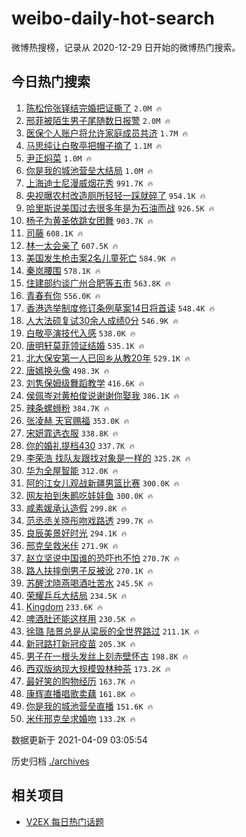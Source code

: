 # weibo-daily-hot-search

微博热搜榜，记录从 2020-12-29 日开始的微博热门搜索。

## 今日热门搜索

<!-- BEGIN -->

1. [陈松伶张铎结完婚把证撕了](https://s.weibo.com/weibo?q=%23%E9%99%88%E6%9D%BE%E4%BC%B6%E5%BC%A0%E9%93%8E%E7%BB%93%E5%AE%8C%E5%A9%9A%E6%8A%8A%E8%AF%81%E6%92%95%E4%BA%86%23&Refer=top) `2.0M 🔥`
1. [邢菲被陌生男子尾随数日报警](https://s.weibo.com/weibo?q=%23%E9%82%A2%E8%8F%B2%E8%A2%AB%E9%99%8C%E7%94%9F%E7%94%B7%E5%AD%90%E5%B0%BE%E9%9A%8F%E6%95%B0%E6%97%A5%E6%8A%A5%E8%AD%A6%23&Refer=top) `2.0M 🔥`
1. [医保个人账户将允许家庭成员共济](https://s.weibo.com/weibo?q=%23%E5%8C%BB%E4%BF%9D%E4%B8%AA%E4%BA%BA%E8%B4%A6%E6%88%B7%E5%B0%86%E5%85%81%E8%AE%B8%E5%AE%B6%E5%BA%AD%E6%88%90%E5%91%98%E5%85%B1%E6%B5%8E%23&Refer=top) `1.7M 🔥`
1. [马思纯让白敬亭把帽子摘了](https://s.weibo.com/weibo?q=%23%E9%A9%AC%E6%80%9D%E7%BA%AF%E8%AE%A9%E7%99%BD%E6%95%AC%E4%BA%AD%E6%8A%8A%E5%B8%BD%E5%AD%90%E6%91%98%E4%BA%86%23&Refer=top) `1.1M 🔥`
1. [尹正焖菜](https://s.weibo.com/weibo?q=%E5%B0%B9%E6%AD%A3%E7%84%96%E8%8F%9C&Refer=top) `1.0M 🔥`
1. [你是我的城池营垒大结局](https://s.weibo.com/weibo?q=%23%E4%BD%A0%E6%98%AF%E6%88%91%E7%9A%84%E5%9F%8E%E6%B1%A0%E8%90%A5%E5%9E%92%E5%A4%A7%E7%BB%93%E5%B1%80%23&Refer=top) `1.0M 🔥`
1. [上海迪士尼漫威烟花秀](https://s.weibo.com/weibo?q=%E4%B8%8A%E6%B5%B7%E8%BF%AA%E5%A3%AB%E5%B0%BC%E6%BC%AB%E5%A8%81%E7%83%9F%E8%8A%B1%E7%A7%80&Refer=top) `991.7K 🔥`
1. [央视曝农村改造厕所轻轻一踩就碎了](https://s.weibo.com/weibo?q=%23%E5%A4%AE%E8%A7%86%E6%9B%9D%E5%86%9C%E6%9D%91%E6%94%B9%E9%80%A0%E5%8E%95%E6%89%80%E8%BD%BB%E8%BD%BB%E4%B8%80%E8%B8%A9%E5%B0%B1%E7%A2%8E%E4%BA%86%23&Refer=top) `954.1K 🔥`
1. [哈里斯说美国过去很多年是为石油而战](https://s.weibo.com/weibo?q=%23%E5%93%88%E9%87%8C%E6%96%AF%E8%AF%B4%E7%BE%8E%E5%9B%BD%E8%BF%87%E5%8E%BB%E5%BE%88%E5%A4%9A%E5%B9%B4%E6%98%AF%E4%B8%BA%E7%9F%B3%E6%B2%B9%E8%80%8C%E6%88%98%23&Refer=top) `926.5K 🔥`
1. [杨子为黄圣依跳女团舞](https://s.weibo.com/weibo?q=%23%E6%9D%A8%E5%AD%90%E4%B8%BA%E9%BB%84%E5%9C%A3%E4%BE%9D%E8%B7%B3%E5%A5%B3%E5%9B%A2%E8%88%9E%23&Refer=top) `903.7K 🔥`
1. [司藤](https://s.weibo.com/weibo?q=%E5%8F%B8%E8%97%A4&Refer=top) `608.1K 🔥`
1. [林一太会亲了](https://s.weibo.com/weibo?q=%23%E6%9E%97%E4%B8%80%E5%A4%AA%E4%BC%9A%E4%BA%B2%E4%BA%86%23&Refer=top) `607.5K 🔥`
1. [美国发生枪击案2名儿童死亡](https://s.weibo.com/weibo?q=%23%E7%BE%8E%E5%9B%BD%E5%8F%91%E7%94%9F%E6%9E%AA%E5%87%BB%E6%A1%882%E5%90%8D%E5%84%BF%E7%AB%A5%E6%AD%BB%E4%BA%A1%23&Refer=top) `584.9K 🔥`
1. [秦岚腰围](https://s.weibo.com/weibo?q=%23%E7%A7%A6%E5%B2%9A%E8%85%B0%E5%9B%B4%23&Refer=top) `578.1K 🔥`
1. [住建部约谈广州合肥等五市](https://s.weibo.com/weibo?q=%23%E4%BD%8F%E5%BB%BA%E9%83%A8%E7%BA%A6%E8%B0%88%E5%B9%BF%E5%B7%9E%E5%90%88%E8%82%A5%E7%AD%89%E4%BA%94%E5%B8%82%23&Refer=top) `563.8K 🔥`
1. [青春有你](https://s.weibo.com/weibo?q=%E9%9D%92%E6%98%A5%E6%9C%89%E4%BD%A0&Refer=top) `556.0K 🔥`
1. [香港选举制度修订条例草案14日将首读](https://s.weibo.com/weibo?q=%23%E9%A6%99%E6%B8%AF%E9%80%89%E4%B8%BE%E5%88%B6%E5%BA%A6%E4%BF%AE%E8%AE%A2%E6%9D%A1%E4%BE%8B%E8%8D%89%E6%A1%8814%E6%97%A5%E5%B0%86%E9%A6%96%E8%AF%BB%23&Refer=top) `548.4K 🔥`
1. [人大法硕复试30余人成绩0分](https://s.weibo.com/weibo?q=%23%E4%BA%BA%E5%A4%A7%E6%B3%95%E7%A1%95%E5%A4%8D%E8%AF%9530%E4%BD%99%E4%BA%BA%E6%88%90%E7%BB%A90%E5%88%86%23&Refer=top) `546.9K 🔥`
1. [白敬亭演技代入感](https://s.weibo.com/weibo?q=%23%E7%99%BD%E6%95%AC%E4%BA%AD%E6%BC%94%E6%8A%80%E4%BB%A3%E5%85%A5%E6%84%9F%23&Refer=top) `538.0K 🔥`
1. [唐明轩莫菲领证结婚](https://s.weibo.com/weibo?q=%E5%94%90%E6%98%8E%E8%BD%A9%E8%8E%AB%E8%8F%B2%E9%A2%86%E8%AF%81%E7%BB%93%E5%A9%9A&Refer=top) `535.1K 🔥`
1. [北大保安第一人已回乡从教20年](https://s.weibo.com/weibo?q=%23%E5%8C%97%E5%A4%A7%E4%BF%9D%E5%AE%89%E7%AC%AC%E4%B8%80%E4%BA%BA%E5%B7%B2%E5%9B%9E%E4%B9%A1%E4%BB%8E%E6%95%9920%E5%B9%B4%23&Refer=top) `529.1K 🔥`
1. [唐嫣换头像](https://s.weibo.com/weibo?q=%23%E5%94%90%E5%AB%A3%E6%8D%A2%E5%A4%B4%E5%83%8F%23&Refer=top) `498.3K 🔥`
1. [刘隽保姆级舞蹈教学](https://s.weibo.com/weibo?q=%23%E5%88%98%E9%9A%BD%E4%BF%9D%E5%A7%86%E7%BA%A7%E8%88%9E%E8%B9%88%E6%95%99%E5%AD%A6%23&Refer=top) `416.6K 🔥`
1. [侯佩岑对黄柏俊说谢谢你娶我](https://s.weibo.com/weibo?q=%23%E4%BE%AF%E4%BD%A9%E5%B2%91%E5%AF%B9%E9%BB%84%E6%9F%8F%E4%BF%8A%E8%AF%B4%E8%B0%A2%E8%B0%A2%E4%BD%A0%E5%A8%B6%E6%88%91%23&Refer=top) `386.1K 🔥`
1. [辣条螺蛳粉](https://s.weibo.com/weibo?q=%23%E8%BE%A3%E6%9D%A1%E8%9E%BA%E8%9B%B3%E7%B2%89%23&Refer=top) `384.7K 🔥`
1. [张凌赫 天官赐福](https://s.weibo.com/weibo?q=%E5%BC%A0%E5%87%8C%E8%B5%AB%20%E5%A4%A9%E5%AE%98%E8%B5%90%E7%A6%8F&Refer=top) `353.0K 🔥`
1. [宋妍霏选衣服](https://s.weibo.com/weibo?q=%E5%AE%8B%E5%A6%8D%E9%9C%8F%E9%80%89%E8%A1%A3%E6%9C%8D&Refer=top) `338.8K 🔥`
1. [你的婚礼提档430](https://s.weibo.com/weibo?q=%23%E4%BD%A0%E7%9A%84%E5%A9%9A%E7%A4%BC%E6%8F%90%E6%A1%A3430%23&Refer=top) `337.7K 🔥`
1. [李荣浩 找队友跟找对象是一样的](https://s.weibo.com/weibo?q=%E6%9D%8E%E8%8D%A3%E6%B5%A9%20%E6%89%BE%E9%98%9F%E5%8F%8B%E8%B7%9F%E6%89%BE%E5%AF%B9%E8%B1%A1%E6%98%AF%E4%B8%80%E6%A0%B7%E7%9A%84&Refer=top) `325.2K 🔥`
1. [华为全屋智能](https://s.weibo.com/weibo?q=%E5%8D%8E%E4%B8%BA%E5%85%A8%E5%B1%8B%E6%99%BA%E8%83%BD&Refer=top) `312.0K 🔥`
1. [阿的江女儿观战新疆男篮比赛](https://s.weibo.com/weibo?q=%E9%98%BF%E7%9A%84%E6%B1%9F%E5%A5%B3%E5%84%BF%E8%A7%82%E6%88%98%E6%96%B0%E7%96%86%E7%94%B7%E7%AF%AE%E6%AF%94%E8%B5%9B&Refer=top) `300.0K 🔥`
1. [网友拍到朱鹮吃娃娃鱼](https://s.weibo.com/weibo?q=%23%E7%BD%91%E5%8F%8B%E6%8B%8D%E5%88%B0%E6%9C%B1%E9%B9%AE%E5%90%83%E5%A8%83%E5%A8%83%E9%B1%BC%23&Refer=top) `300.0K 🔥`
1. [咸素媛承认造假](https://s.weibo.com/weibo?q=%23%E5%92%B8%E7%B4%A0%E5%AA%9B%E6%89%BF%E8%AE%A4%E9%80%A0%E5%81%87%23&Refer=top) `299.8K 🔥`
1. [范丞丞关晓彤吻戏路透](https://s.weibo.com/weibo?q=%23%E8%8C%83%E4%B8%9E%E4%B8%9E%E5%85%B3%E6%99%93%E5%BD%A4%E5%90%BB%E6%88%8F%E8%B7%AF%E9%80%8F%23&Refer=top) `299.7K 🔥`
1. [良辰美景好时光](https://s.weibo.com/weibo?q=%E8%89%AF%E8%BE%B0%E7%BE%8E%E6%99%AF%E5%A5%BD%E6%97%B6%E5%85%89&Refer=top) `294.1K 🔥`
1. [邢克垒救米佧](https://s.weibo.com/weibo?q=%23%E9%82%A2%E5%85%8B%E5%9E%92%E6%95%91%E7%B1%B3%E4%BD%A7%23&Refer=top) `271.9K 🔥`
1. [赵立坚说中国谁的恐吓也不怕](https://s.weibo.com/weibo?q=%23%E8%B5%B5%E7%AB%8B%E5%9D%9A%E8%AF%B4%E4%B8%AD%E5%9B%BD%E8%B0%81%E7%9A%84%E6%81%90%E5%90%93%E4%B9%9F%E4%B8%8D%E6%80%95%23&Refer=top) `270.7K 🔥`
1. [路人扶摔倒男子反被讹](https://s.weibo.com/weibo?q=%23%E8%B7%AF%E4%BA%BA%E6%89%B6%E6%91%94%E5%80%92%E7%94%B7%E5%AD%90%E5%8F%8D%E8%A2%AB%E8%AE%B9%23&Refer=top) `270.1K 🔥`
1. [苏醒沈晓燕喝酒吐苦水](https://s.weibo.com/weibo?q=%23%E8%8B%8F%E9%86%92%E6%B2%88%E6%99%93%E7%87%95%E5%96%9D%E9%85%92%E5%90%90%E8%8B%A6%E6%B0%B4%23&Refer=top) `245.5K 🔥`
1. [荣耀乒乓大结局](https://s.weibo.com/weibo?q=%23%E8%8D%A3%E8%80%80%E4%B9%92%E4%B9%93%E5%A4%A7%E7%BB%93%E5%B1%80%23&Refer=top) `234.5K 🔥`
1. [Kingdom](https://s.weibo.com/weibo?q=Kingdom&Refer=top) `233.6K 🔥`
1. [啤酒肚还能这样用](https://s.weibo.com/weibo?q=%23%E5%95%A4%E9%85%92%E8%82%9A%E8%BF%98%E8%83%BD%E8%BF%99%E6%A0%B7%E7%94%A8%23&Refer=top) `230.5K 🔥`
1. [徐璐 陆景总是从梁辰的全世界路过](https://s.weibo.com/weibo?q=%E5%BE%90%E7%92%90%20%E9%99%86%E6%99%AF%E6%80%BB%E6%98%AF%E4%BB%8E%E6%A2%81%E8%BE%B0%E7%9A%84%E5%85%A8%E4%B8%96%E7%95%8C%E8%B7%AF%E8%BF%87&Refer=top) `211.1K 🔥`
1. [新冠路打新冠疫苗](https://s.weibo.com/weibo?q=%E6%96%B0%E5%86%A0%E8%B7%AF%E6%89%93%E6%96%B0%E5%86%A0%E7%96%AB%E8%8B%97&Refer=top) `205.3K 🔥`
1. [男子在一根头发丝上刻赤壁怀古](https://s.weibo.com/weibo?q=%E7%94%B7%E5%AD%90%E5%9C%A8%E4%B8%80%E6%A0%B9%E5%A4%B4%E5%8F%91%E4%B8%9D%E4%B8%8A%E5%88%BB%E8%B5%A4%E5%A3%81%E6%80%80%E5%8F%A4&Refer=top) `198.8K 🔥`
1. [西双版纳现大规模毁林种茶](https://s.weibo.com/weibo?q=%23%E8%A5%BF%E5%8F%8C%E7%89%88%E7%BA%B3%E7%8E%B0%E5%A4%A7%E8%A7%84%E6%A8%A1%E6%AF%81%E6%9E%97%E7%A7%8D%E8%8C%B6%23&Refer=top) `173.2K 🔥`
1. [最好笑的购物经历](https://s.weibo.com/weibo?q=%23%E6%9C%80%E5%A5%BD%E7%AC%91%E7%9A%84%E8%B4%AD%E7%89%A9%E7%BB%8F%E5%8E%86%23&Refer=top) `163.7K 🔥`
1. [康辉直播唱歌卖藕](https://s.weibo.com/weibo?q=%23%E5%BA%B7%E8%BE%89%E7%9B%B4%E6%92%AD%E5%94%B1%E6%AD%8C%E5%8D%96%E8%97%95%23&Refer=top) `161.8K 🔥`
1. [你是我的城池营垒直播](https://s.weibo.com/weibo?q=%E4%BD%A0%E6%98%AF%E6%88%91%E7%9A%84%E5%9F%8E%E6%B1%A0%E8%90%A5%E5%9E%92%E7%9B%B4%E6%92%AD&Refer=top) `151.6K 🔥`
1. [米佧邢克垒求婚吻](https://s.weibo.com/weibo?q=%23%E7%B1%B3%E4%BD%A7%E9%82%A2%E5%85%8B%E5%9E%92%E6%B1%82%E5%A9%9A%E5%90%BB%23&Refer=top) `133.2K 🔥`

数据更新于 2021-04-09 03:05:54

<!-- END -->

历史归档 [./archives](./archives)

## 相关项目

- [V2EX 每日热门话题](https://github.com/boojack/v2ex-daily-hot-topic)
